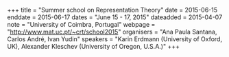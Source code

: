 +++
title = "Summer school on Representation Theory"
date = 2015-06-15
enddate = 2015-06-17
dates = "June 15 - 17, 2015"
dateadded = 2015-04-07
note = "University of Coimbra, Portugal"
webpage = "http://www.mat.uc.pt/~crt/school2015"
organisers = "Ana Paula Santana, Carlos André, Ivan Yudin"
speakers = "Karin Erdmann (University of Oxford, UK), Alexander Kleschev
(University of Oregon, U.S.A.)"
+++
